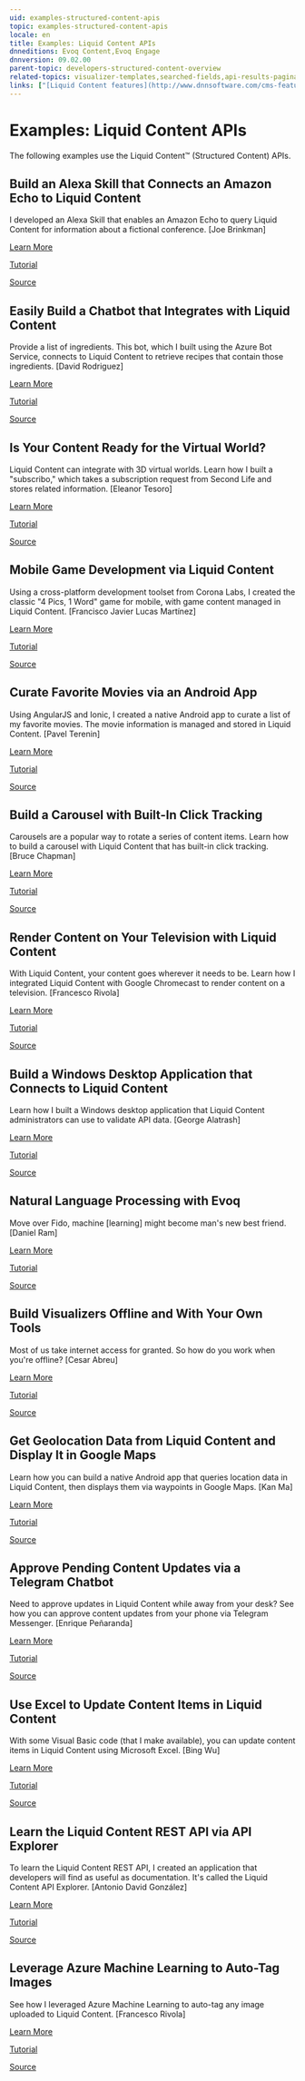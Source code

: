 ```yaml
---
uid: examples-structured-content-apis
topic: examples-structured-content-apis
locale: en
title: Examples: Liquid Content APIs
dnneditions: Evoq Content,Evoq Engage
dnnversion: 09.02.00
parent-topic: developers-structured-content-overview
related-topics: visualizer-templates,searched-fields,api-results-pagination,about-structured-content-apis,structured-content-overview,api-overview
links: ["[Liquid Content features](http://www.dnnsoftware.com/cms-features/about-liquid-content)","[Built with DNN](http://www.builtwithdnn.com)"]
---
```


# Examples: Liquid Content APIs

The following examples use the Liquid Content™ (Structured Content) APIs.

## Build an Alexa Skill that Connects an Amazon Echo to Liquid Content

I developed an Alexa Skill that enables an Amazon Echo to query Liquid Content for information about a fictional conference. \[Joe Brinkman\]

[Learn More](http://www.builtwithdnn.com/Blog/build-an-alexa-skill-that-connects-an-amazon)

[Tutorial](https://github.com/dnnsoftware/Dnn.Evoq.LiquidContent.Samples.Public/blob/master/Alexa.LiquidSummit/Readme.md)

[Source](https://github.com/dnnsoftware/Dnn.Evoq.LiquidContent.Samples.Public/tree/master/Alexa.LiquidSummit)

## Easily Build a Chatbot that Integrates with Liquid Content

Provide a list of ingredients. This bot, which I built using the Azure Bot Service, connects to Liquid Content to retrieve recipes that contain those ingredients. \[David Rodriguez\]

[Learn More](http://www.builtwithdnn.com/Blog/easily-build-a-chatbot-that-integrates-with-l)

[Tutorial](https://github.com/dnnsoftware/Dnn.Evoq.LiquidContent.Samples.Public/blob/master/Bots.Azure/README.md)

[Source](https://github.com/dnnsoftware/Dnn.Evoq.LiquidContent.Samples.Public/blob/master/Bots.Azure/)

## Is Your Content Ready for the Virtual World?

Liquid Content can integrate with 3D virtual worlds. Learn how I built a "subscribo," which takes a subscription request from Second Life and stores related information. \[Eleanor Tesoro\]

[Learn More](http://www.builtwithdnn.com/Blog/is-your-content-ready-for-the-virtual-world)

[Tutorial](https://github.com/dnnsoftware/Dnn.Evoq.LiquidContent.Samples.Public/blob/master/Integration.SecondLife/README.md)

[Source](https://github.com/dnnsoftware/Dnn.Evoq.LiquidContent.Samples.Public/blob/master/Integration.SecondLife/)

## Mobile Game Development via Liquid Content

Using a cross-platform development toolset from Corona Labs, I created the classic "4 Pics, 1 Word" game for mobile, with game content managed in Liquid Content. \[Francisco Javier Lucas Martínez\]

[Learn More](http://www.builtwithdnn.com/Blog/mobile-game-development-via-liquid-content)

[Tutorial](https://github.com/dnnsoftware/Dnn.Evoq.LiquidContent.Samples.Public/blob/master/Mobile.Game/README.md)

[Source](https://github.com/dnnsoftware/Dnn.Evoq.LiquidContent.Samples.Public/tree/master/Mobile.Game)

## Curate Favorite Movies via an Android App

Using AngularJS and Ionic, I created a native Android app to curate a list of my favorite movies. The movie information is managed and stored in Liquid Content. \[Pavel Terenin\]

[Learn More](http://www.builtwithdnn.com/Blog/curate-favorite-movies-via-an-android-app)

[Tutorial](https://github.com/dnnsoftware/Dnn.Evoq.LiquidContent.Samples.Public/blob/master/Mobile.Ionic.Android/README.md)

[Source](https://github.com/dnnsoftware/Dnn.Evoq.LiquidContent.Samples/tree/master/Pavel/src)

## Build a Carousel with Built-In Click Tracking

Carousels are a popular way to rotate a series of content items. Learn how to build a carousel with Liquid Content that has built-in click tracking. \[Bruce Chapman\]

[Learn More](http://www.builtwithdnn.com/Blog/build-a-carousel-with-built-in-click-tracking)

[Tutorial](https://github.com/dnnsoftware/Dnn.Evoq.LiquidContent.Samples.Public/blob/master/Visualizers.AnalyticsCTA/ReadMe.md)

[Source](https://github.com/dnnsoftware/Dnn.Evoq.LiquidContent.Samples.Public/tree/master/Visualizers.AnalyticsCTA)

## Render Content on Your Television with Liquid Content

With Liquid Content, your content goes wherever it needs to be. Learn how I integrated Liquid Content with Google Chromecast to render content on a television. \[Francesco Rivola\]

[Learn More](http://www.builtwithdnn.com/Blog/render-content-on-your-television-with-liquid)

[Tutorial](https://github.com/dnnsoftware/Dnn.Evoq.LiquidContent.Samples.Public/blob/master/Integration.ChromeCast/README.md)

[Source](https://github.com/dnnsoftware/Dnn.Evoq.LiquidContent.Samples.Public/tree/master/Integration.ChromeCast/src)

## Build a Windows Desktop Application that Connects to Liquid Content

Learn how I built a Windows desktop application that Liquid Content administrators can use to validate API data. \[George Alatrash\]

[Learn More](http://www.builtwithdnn.com/Blog/build-a-windows-desktop-application-that-conn)

[Tutorial](https://github.com/dnnsoftware/Dnn.Evoq.LiquidContent.Samples.Public/blob/master/WinForms/README.md)

[Source](https://github.com/dnnsoftware/Dnn.Evoq.LiquidContent.Samples.Public/tree/master/WinForms/src)

## Natural Language Processing with Evoq

Move over Fido, machine \[learning\] might become man's new best friend. \[Daniel Ram\]

[Learn More](http://www.builtwithdnn.com/Blog/natural-language-processing-with-evoq)

[Tutorial](https://github.com/dnnsoftware/Dnn.Evoq.LiquidContent.Samples/blob/master/Daniel/README.md)

[Source](https://github.com/dnnsoftware/Dnn.Evoq.LiquidContent.Samples/tree/master/Daniel)

## Build Visualizers Offline and With Your Own Tools

Most of us take internet access for granted. So how do you work when you're offline? \[Cesar Abreu\]

[Learn More](http://www.builtwithdnn.com/Blog/build-visualizers-offline-and-with-your-own-t)

[Tutorial](https://github.com/dnnsoftware/Dnn.Evoq.LiquidContent.Samples.Public/blob/master/OfflineVisualizerSync/README.md)

[Source](https://github.com/dnnsoftware/Dnn.Evoq.LiquidContent.Samples.Public/tree/master/OfflineVisualizerSync/src)

## Get Geolocation Data from Liquid Content and Display It in Google Maps

Learn how you can build a native Android app that queries location data in Liquid Content, then displays them via waypoints in Google Maps. \[Kan Ma\]

[Learn More](http://www.builtwithdnn.com/Blog/get-geolocation-data-from-liquid-content-and)

[Tutorial](https://github.com/dnnsoftware/Dnn.Evoq.LiquidContent.Samples.Public/blob/master/Mobile.ReactNative.Android/README.md)

[Source](https://github.com/dnnsoftware/Dnn.Evoq.LiquidContent.Samples.Public/blob/master/Mobile.ReactNative.Android/)

## Approve Pending Content Updates via a Telegram Chatbot

Need to approve updates in Liquid Content while away from your desk? See how you can approve content updates from your phone via Telegram Messenger. \[Enrique Peñaranda\]

[Learn More](http://www.builtwithdnn.com/Blog/approve-pending-content-updates-via-a-telegra)

[Tutorial](https://github.com/dnnsoftware/Dnn.Evoq.LiquidContent.Samples.Public/blob/master/Bots.Telegram/README.md)

[Source](https://github.com/dnnsoftware/Dnn.Evoq.LiquidContent.Samples.Public/tree/master/Bots.Telegram)

## Use Excel to Update Content Items in Liquid Content

With some Visual Basic code (that I make available), you can update content items in Liquid Content using Microsoft Excel. \[Bing Wu\]

[Learn More](http://www.builtwithdnn.com/Blog/use-excel-to-update-content-items-in-liquid-c)

[Tutorial](https://github.com/dnnsoftware/Dnn.Evoq.LiquidContent.Samples.Public/blob/master/Integration.Excel/README.md)

[Source](https://github.com/dnnsoftware/Dnn.Evoq.LiquidContent.Samples.Public/tree/master/Integration.Excel)

## Learn the Liquid Content REST API via API Explorer

To learn the Liquid Content REST API, I created an application that developers will find as useful as documentation. It's called the Liquid Content API Explorer. \[Antonio David González\]

[Learn More](http://www.builtwithdnn.com/Blog/learn-the-liquid-content-rest-api-via-api-exp)

[Tutorial](https://github.com/dnnsoftware/Dnn.Evoq.LiquidContent.Samples.Public/blob/master/APIExplorer/README.md)

[Source](https://github.com/dnnsoftware/Dnn.Evoq.LiquidContent.Samples.Public/tree/master/APIExplorer)

## Leverage Azure Machine Learning to Auto-Tag Images

See how I leveraged Azure Machine Learning to auto-tag any image uploaded to Liquid Content. \[Francesco Rivola\]

[Learn More](http://www.builtwithdnn.com/Blog/leverage-azure-machine-learning-to-auto-tag-i)

[Tutorial](https://github.com/dnnsoftware/Dnn.Evoq.LiquidContent.Samples.Public/blob/master/AI.Vision/README.md)

[Source](https://github.com/dnnsoftware/Dnn.Evoq.LiquidContent.Samples.Public/tree/master/AI.Vision)